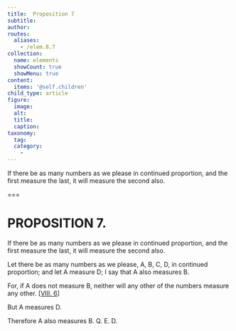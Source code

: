 ```yaml
---
title:  Proposition 7
subtitle: 
author:
routes:
  aliases:
    - /elem.8.7
collection:
  name: elements
  showCount: true
  showMenu: true
content:
  items: '@self.children'
child_type: article
figure:
  image:
  alt:
  title:
  caption:
taxonomy:
  tag:
  category:
    - 
---
```


<p>
       <hi rend="ital">If there be as many numbers as we please in continued proportion, and the first measure the last, it will measure the second also.</hi>
      </p>

===

<h1>PROPOSITION 7.</h1>
<p>
       <span class="ital">If there be as many numbers as we please in continued proportion, and the first measure the last, it will measure the second also.</span>
      </p>

<p>Let there be as many numbers as we please, <span class="ital">A</span>, <span class="ital">B</span>, <span class="ital">C</span>, <span class="ital">D</span>, in continued proportion; and let <span class="ital">A</span> measure <span class="ital">D</span>; I say that <span class="ital">A</span> also measures <span class="ital">B</span>. 
      </p>

<p>For, if <span class="ital">A</span> does not measure <span class="ital">B</span>, neither will any other of the numbers measure any other. [<a href="/elem.8.6">VIII. 6</a>] </p>

<p>But <span class="ital">A</span> measures <span class="ital">D</span>. </p>

<p>Therefore <span class="ital">A</span> also measures <span class="ital">B</span>. Q. E. D.</p>
